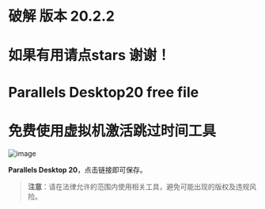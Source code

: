 # 破解 版本 20.2.2 
# 如果有用请点stars 谢谢！
# Parallels Desktop20 free file 
# 免费使用虚拟机激活跳过时间工具
![image](https://github.com/user-attachments/assets/cf8f8158-1083-4665-bbf9-8d33aba75397)

 **Parallels Desktop 20**，点击链接即可保存。

> **注意**：请在法律允许的范围内使用相关工具，避免可能出现的版权及违规风险。


